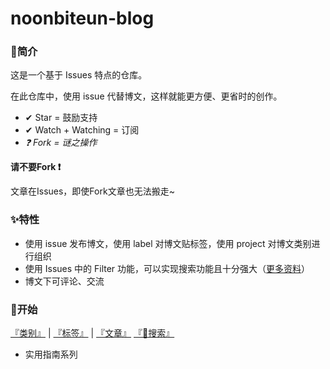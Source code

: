 # noonbiteun-blog

### 📌简介

这是一个基于 Issues 特点的仓库。

在此仓库中，使用 issue 代替博文，这样就能更方便、更省时的创作。 

* ✔  Star = 鼓励支持
* ✔  Watch + Watching = 订阅
* *❓  Fork = 谜之操作*

**请不要Fork ❗**

文章在Issues，即使Fork文章也无法搬走~

### ✨特性

* 使用 issue 发布博文，使用 label 对博文贴标签，使用 project 对博文类别进行组织
* 使用 Issues 中的 Filter 功能，可以实现搜索功能且十分强大（[更多资料](https://help.github.com/en/github/searching-for-information-on-github/searching-issues-and-pull-requests)）
* 博文下可评论、交流

### 📖开始

[『类别』](https://github.com/noonbiteun/Blog/projects) | 
[『标签』](https://github.com/noonbiteun/noonbiteun-blog/labels) | 
[『文章』](https://github.com/noonbiteun/noonbiteun-blog/issues?q=is%3Aopen+is%3Aissue+label%3ABlog)
[『🔎搜索』](https://github.com/noonbiteun/noonbiteun-blog/issues)

* 实用指南系列

